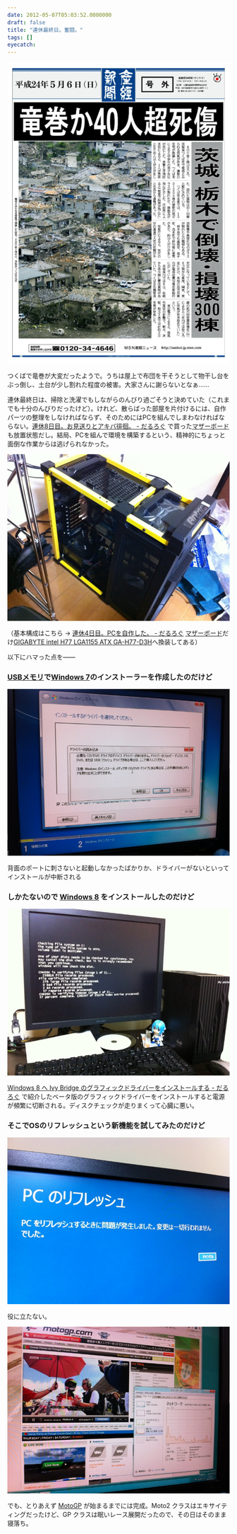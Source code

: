 ```yaml
---
date: 2012-05-07T05:03:52.0000000
draft: false
title: "連休最終日。奮闘。"
tags: []
eyecatch: 
---
```

<p><img src="20120507044940.png" alt="f:id:daruyanagi:20120507044940p:plain" title="f:id:daruyanagi:20120507044940p:plain" class="hatena-fotolife"></p><p>つくばで竜巻が大変だったようで。うちは屋上で布団を干そうとして物干し台をぶっ倒し、土台が少し割れた程度の被害。大家さんに謝らないとなぁ……</p><p>連休最終日は、掃除と洗濯でもしながらのんびり過ごそうと決めていた（これまでも十分のんびりだったけど）。けれど、散らばった部屋を片付けるには、自作パーツの整理をしなければならず、そのためにはPCを組んでしまわなければならない。<a href="http://daruyanagi.hatenablog.com/entry/2012/05/07/044714">&#x9023;&#x4F11;8&#x65E5;&#x76EE;&#x3002;&#x304A;&#x898B;&#x9001;&#x308A;&#x3068;&#x30A2;&#x30AD;&#x30D0;&#x5F98;&#x5F8A;&#x3002; - &#x3060;&#x308B;&#x308D;&#x3050;</a> で買った<a class="keyword" href="http://d.hatena.ne.jp/keyword/%A5%DE%A5%B6%A1%BC%A5%DC%A1%BC%A5%C9">マザーボード</a>も放置状態だし。結局、PCを組んで環境を構築するという、精神的にちょっと面倒な作業からは逃げられなかった。</p><p><img src="20120506160011.jpg" alt="f:id:daruyanagi:20120506160011j:plain" title="f:id:daruyanagi:20120506160011j:plain" class="hatena-fotolife"></p><p>（基本構成はこちら → <a href="http://daruyanagi.hatenablog.com/entry/2012/05/02/083431">&#x9023;&#x4F11;4&#x65E5;&#x76EE;&#x3002;PC&#x3092;&#x81EA;&#x4F5C;&#x3057;&#x305F;&#x3002; - &#x3060;&#x308B;&#x308D;&#x3050;</a> <a class="keyword" href="http://d.hatena.ne.jp/keyword/%A5%DE%A5%B6%A1%BC%A5%DC%A1%BC%A5%C9">マザーボード</a>だけ<a href="http://d.hatena.ne.jp/asin/B007MWZKQI">GIGABYTE intel H77 LGA1155 ATX GA-H77-D3H</a>へ換装してある）</p><p>以下にハマった点を――</p>

<div class="section">
<h3><a class="keyword" href="http://d.hatena.ne.jp/keyword/USB%A5%E1%A5%E2%A5%EA">USBメモリ</a>で<a class="keyword" href="http://d.hatena.ne.jp/keyword/Windows%207">Windows 7</a>のインストーラーを作成したのだけど</h3>
<p><img src="20120506165924.jpg" alt="f:id:daruyanagi:20120506165924j:plain" title="f:id:daruyanagi:20120506165924j:plain" class="hatena-fotolife"></p><p>背面のポートに刺さないと起動しなかったばかりか、ドライバーがないといってインストールが中断される</p>

</div>
<div class="section">
<h3>しかたないので <a class="keyword" href="http://d.hatena.ne.jp/keyword/Windows%208">Windows 8</a> をインストールしたのだけど</h3>
<p><img src="20120506163900.jpg" alt="f:id:daruyanagi:20120506163900j:plain" title="f:id:daruyanagi:20120506163900j:plain" class="hatena-fotolife"></p><p> <a href="http://daruyanagi.hatenablog.com/entry/2012/05/05/060610">Windows 8 &#x3078; Ivy Bridge &#x306E;&#x30B0;&#x30E9;&#x30D5;&#x30A3;&#x30C3;&#x30AF;&#x30C9;&#x30E9;&#x30A4;&#x30D0;&#x30FC;&#x3092;&#x30A4;&#x30F3;&#x30B9;&#x30C8;&#x30FC;&#x30EB;&#x3059;&#x308B; - &#x3060;&#x308B;&#x308D;&#x3050;</a> で紹介したベータ版のグラフィックドライバーをインストールすると電源が頻繁に切断される。ディスクチェックが走りまくって心臓に悪い。</p>

</div>
<div class="section">
<h3>そこでOSのリフレッシュという新機能を試してみたのだけど</h3>
<p><img src="20120506182943.jpg" alt="f:id:daruyanagi:20120506182943j:plain" title="f:id:daruyanagi:20120506182943j:plain" class="hatena-fotolife"></p><p>役に立たない。</p><p><img src="20120506191338.jpg" alt="f:id:daruyanagi:20120506191338j:plain" title="f:id:daruyanagi:20120506191338j:plain" class="hatena-fotolife"></p><p>でも、とりあえず <a class="keyword" href="http://d.hatena.ne.jp/keyword/MotoGP">MotoGP</a> が始まるまでには完成。Moto2 クラスはエキサイティングだったけど、GP クラスは眠いレース展開だったので、その日はそのまま寝落ち。</p>

</div>
